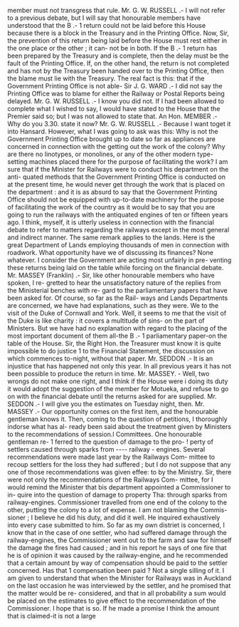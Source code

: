 member must not transgress that rule. Mr. G. W. RUSSELL .- I will not refer to a previous debate, but I will say that honourable members have understood that the B .- 1 return could not be laid before this House because there is a block in the Treasury and in the Printing Office. Now, Sir, the prevention of this return being laid before the House must rest either in the one place or the other ; it can- not be in both. If the B .- 1 return has been prepared by the Treasury and is complete, then the delay must be the fault of the Printing Office. If, on the other hand, the return is not completed and has not by the Treasury been handed over to the Printing Office, then the blame must lie with the Treasury. The real fact is this: that if the Government Printing Office is not able- Sir J. G. WARD .- I did not say the Printing Office was to blame for either the Railway or Postal Reports being delayed. Mr. G. W. RUSSELL .- I know you did not. If I had been allowed to complete what I wished to say, I would have stated to the House that the Premier said so; but I was not allowed to state that. An Hon. MEMBER .- Why do you 3.30. state it now? Mr. G. W. RUSSELL .- Because I want toget it into Hansard. However, what I was going to ask was this: Why is not the Government Printing Office brought up to date so far as appliances are concerned in connection with the getting out the work of the colony? Why are there no linotypes, or monolines, or any of the other modern type-setting machines placed there for the purpose of facilitating the work? I am sure that if the Minister for Railways were to conduct his department on the anti- quated methods that the Government Printing Office is conducted on at the present time, he would never get through the work that is placed on the department : and it is as absurd to say that the Government Printing Office should not be equipped with up-to-date machinery for the purpose of facilitating the work of the country as it would be to say that you are going to run the railways with the antiquated engines of ten or fifteen years ago. I think, myself, it is utterly useless in connection with the financial debate to refer to matters regarding the railways except in the most general and indirect manner. The same remark applies to the lands. Here is the great Department of Lands employing thousands of men in connection with roadwork. What opportunity have we of discussing its finances? None whatever. I consider the Government are acting most unfairly in pre- venting these returns being laid on the table while forcing on the financial debate. Mr. MASSEY (Franklin) .- Sir, like other honourable members who have spoken, I re- gretted to hear the unsatisfactory nature of the replies from the Ministerial benches with re- gard to the parliamentary papers that have been asked for. Of course, so far as the Rail- ways and Lands Departments are concerned, we have had explanations, such as they were. We to the visit of the Duke of Cornwall and York. Well, it seems to me that the visit of the Duke is like charity : it covers a multitude of sins- on the part of Ministers. But we have had no explanation with regard to the placing of the most important document of them all-the B .- 1 parliamentary paper-on the table of the House. Sir, the Right Hon. the Treasurer must know it is quite impossible to do justice 1 to the Financial Statement, the discussion on <!-- PageHeader="1" --> which commences to-night, without that paper. Mr. SEDDON .- It is an injustice that has happened not only this year. In all previous years it has not been possible to produce the return in time. Mr. MASSEY. - Well, two wrongs do not make one right, and I think if the House were i doing its duty it would adopt the suggestion of <!-- PageHeader="1" --> the member for Motueka, and refuse to go on with the financial debate until the returns asked for are supplied. <!-- PageHeader="1" --> Mr. SEDDON .- I will give you the estimates on Tuesday night, then. Mr. MASSEY .- Our opportunity comes on the first item, and the honourable gentleman knows it. Then, coming to the question of petitions, I thoroughly indorse what has al- ready been said about the treatment given by Ministers to the recommendations of session.l Committees. One honourable gentleman re- 1 ferred to the question of damage to the pro- ! perty of settlers caused through sparks from \---- railway - engines. Several recommendations were made last year by the Railways Com- mittee to recoup settlers for the loss they had suffered ; but I do not suppose that any one of those recommendations was given effee: to by the Ministry. Sir, there were not only the recommendations of the Railways Com- mittee, for I would remind the Minister that bis department appointed a Commissioner to in- quire into the question of damage to property Tha: through sparks from railway-engines. Commissioner travelled from one end of the colony to the other, putting the colony to a lot of expense. I am not blaming the Commis- sioner ; I believe he did his duty, and did it well. He inquired exhaustively into every case submitted to him. So far as my own distriet is concerned, I know that in the case of one settler, who had suffered damage through the railway-engines, the Commissioner went out to the farm and saw for himself the damage the fires had caused ; and in his report he says of one fire that he is of opinion it was caused by the railway-engine, and he recommended that a certain amount by way of compensation should be paid to the settler concerned. Has that 1 compensation been paid ? Not a single silling of it. I am given to understand that when the Minister for Railways was in Auckland on the last occasion he was interviewed by the settler, and he promised that the matter would be re- considered, and that in all probability a sum would be placed on the estimates to give effect to the recommendation of the Commissioner. I hope that is so. If he made a promise I think the amount that is claimed-it is not a large 